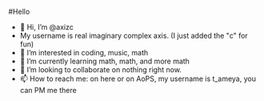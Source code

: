 #Hello
- 👋 Hi, I’m @axizc
- My username is real imaginary complex axis. (I just added the "c" for fun)
- 👀 I’m interested in coding, music, math
- 🌱 I’m currently learning math, math, and more math
- 💞️ I’m looking to collaborate on nothing right now.
- 📫 How to reach me: on here or on AoPS, my username is t_ameya, you can PM me there

<!---
riaxizc/riaxizc is a ✨ special ✨ repository because its `README.md` (this file) appears on your GitHub profile.
You can click the Preview link to take a look at your changes.
--->
